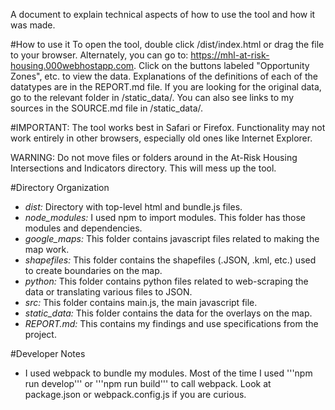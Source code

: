 A document to explain technical aspects of how to use the tool and how it was made.

#How to use it
To open the tool, double click /dist/index.html or drag the file to your browser. Alternately, you can go to: https://mhl-at-risk-housing.000webhostapp.com. Click on the buttons labeled "Opportunity Zones", etc. to view the data. Explanations of the definitions of each of the datatypes are in the REPORT.md file. If you are looking for the original data, go to the relevant folder in /static_data/. You can also see links to my sources in the SOURCE.md file in /static_data/.

#IMPORTANT: The tool works best in Safari or Firefox. Functionality may not work entirely in other browsers, especially old ones like Internet Explorer.

WARNING: Do not move files or folders around in the At-Risk Housing Intersections and Indicators directory. This will mess up the tool.

#Directory Organization
* *dist:* Directory with top-level html and bundle.js files.
* *node_modules:* I used npm to import modules. This folder has those modules and dependencies.
* *google_maps:* This folder contains javascript files related to making the map work.
* *shapefiles:* This folder contains the shapefiles (.JSON, .kml, etc.) used to create boundaries on the map.
* *python:* This folder contains python files related to web-scraping the data or translating various files to JSON.
* *src:* This folder contains main.js, the main javascript file.
* *static_data:* This folder contains the data for the overlays on the map.
* *REPORT.md:* This contains my findings and use specifications from the project.

#Developer Notes
* I used webpack to bundle my modules. Most of the time I used '''npm run develop''' or '''npm run build''' to call webpack. Look at package.json or webpack.config.js if you are curious.
